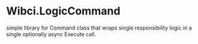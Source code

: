 # Wibci.LogicCommand
simple library for Command class that wraps single responsibility logic in a single optionally async Execute call.

